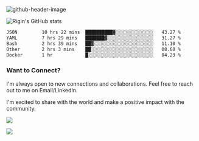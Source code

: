 
![github-header-image](https://github.com/riginoommen/riginoommen/assets/3840244/889cae65-df55-4cda-86cc-bf21bf1f2e96)

![Rigin's GitHub stats](https://github-readme-stats.vercel.app/api?username=riginoommen\&show_icons=true\&show=reviews,discussions_started,discussions_answered,prs_merged,prs_merged_percentage)


<!--START_SECTION:waka-->

```txt
JSON         10 hrs 22 mins  ██████████▓░░░░░░░░░░░░░░   43.27 %
YAML         7 hrs 29 mins   ███████▓░░░░░░░░░░░░░░░░░   31.27 %
Bash         2 hrs 39 mins   ██▓░░░░░░░░░░░░░░░░░░░░░░   11.10 %
Other        2 hrs 3 mins    ██░░░░░░░░░░░░░░░░░░░░░░░   08.60 %
Docker       1 hr            █░░░░░░░░░░░░░░░░░░░░░░░░   04.23 %
```

<!--END_SECTION:waka-->

### Want to Connect?

I'm always open to new connections and collaborations. Feel free to reach out to me on Email/LinkedIn.

I'm excited to share with the world and make a positive impact with the community.

![](https://komarev.com/ghpvc/?username=riginoommen)

![](https://hit.yhype.me/github/profile?user_id=3840244)

